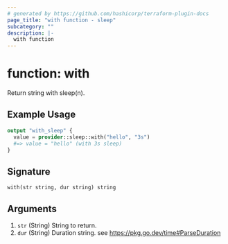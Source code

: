 ```yaml
---
# generated by https://github.com/hashicorp/terraform-plugin-docs
page_title: "with function - sleep"
subcategory: ""
description: |-
  with function
---
```


# function: with

Return string with sleep(n).

## Example Usage

```terraform
output "with_sleep" {
  value = provider::sleep::with("hello", "3s")
  #=> value = "hello" (with 3s sleep)
}
```

## Signature

<!-- signature generated by tfplugindocs -->
```text
with(str string, dur string) string
```

## Arguments

<!-- arguments generated by tfplugindocs -->
1. `str` (String) String to return.
1. `dur` (String) Duration string. see https://pkg.go.dev/time#ParseDuration
